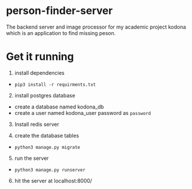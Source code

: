 # person-finder-server

The backend server and image processor for my academic project kodona which is an application to find missing peson.

# Get it running

1. install dependencies
  * ```pip3 install -r requirments.txt```


2. install postgres database
  * create a database named kodona_db
  * create a user named kodona_user password as `password`

3. Install redis server

4. create the database tables 
  * ```python3 manage.py migrate```


5. run the server 
  * ```python3 manage.py runserver```


6. hit the server at localhost:8000/
